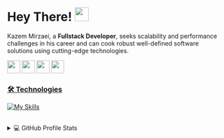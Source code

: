 # Hey There! <img src="https://media.giphy.com/media/hvRJCLFzcasrR4ia7z/giphy.gif" width="32px">
Kazem Mirzaei, a **Fullstack Developer**, seeks scalability and performance challenges in his career and can cook robust well-defined software solutions using cutting-edge technologies.

<a href="mailto:k90mirzaei@gmail.com"><img src="https://img.shields.io/badge/Gmail-D14836?style=for-the-badge&logo=gmail&logoColor=white" height=30></a>
<a href="https://www.twitter.com/k90mirzaei"><img src="https://img.shields.io/badge/Twitter-1DA1F2?style=for-the-badge&logo=twitter&logoColor=white" height=30></a>
<a href="https://www.linkedin.com/in/kazem-mirzaei"><img src="https://img.shields.io/badge/LinkedIn-0077B5?style=for-the-badge&logo=linkedin&logoColor=white" height=30></a>
<a href="https://medium.com/@kzmirzaei"><img src="https://img.shields.io/badge/Medium-12100E?style=for-the-badge&logo=medium&logoColor=white" height=30>
<br/>

### 🛠️ Technologies
[![My Skills](https://skillicons.dev/icons?i=php,py,js,laravel,vue,nuxt,react,ts,next,nginx,mysql,mongodb,postgres,docker,kubernetes,git,github,gitlab,regex)](https://skillicons.dev)

<br/>
<details>
<summary>💻 GitHub Profile Stats</summary>
<a href="https://github.com/anuraghazra/github-readme-stats"><img alt="DenverCoder1's Github Stats" src="https://denvercoder1-github-readme-stats.vercel.app/api/?username=k90mirzaei&show_icons=true&count_private=true&theme=react&hide_border=true&bg_color=1F222E&title_color=F85D7F&icon_color=F8D866" height="192px"/></a>
<a href="https://github.com/anuraghazra/github-readme-stats"><img alt="k90mirzaei's Top Languages" src="https://github-readme-stats.vercel.app/api/top-langs/?username=k90mirzaei&langs_count=8&layout=compact&theme=react&hide_border=true&bg_color=1F222E&title_color=F85D7F&icon_color=F8D866&hide=Jupyter%20Notebook" height="192px"/></a>
</details>
